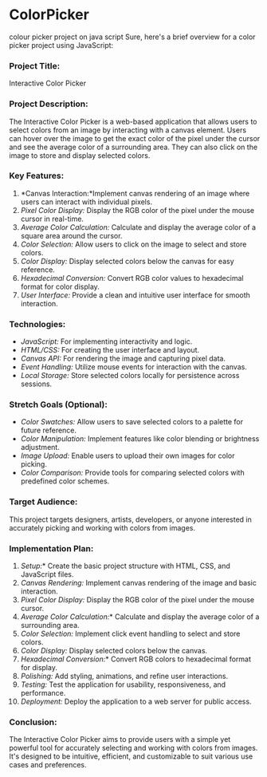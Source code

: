 # ColorPicker
colour picker project on java script
Sure, here's a brief overview for a color picker project using JavaScript:

### Project Title:
Interactive Color Picker

### Project Description:
The Interactive Color Picker is a web-based application that allows users to select colors from an image by interacting with a canvas element. Users can hover over the image to get the exact color of the pixel under the cursor and see the average color of a surrounding area. They can also click on the image to store and display selected colors.

### Key Features:
1. *Canvas Interaction:*Implement canvas rendering of an image where users can interact with individual pixels.
2. *Pixel Color Display:* Display the RGB color of the pixel under the mouse cursor in real-time.
3. *Average Color Calculation:* Calculate and display the average color of a square area around the cursor.
4. *Color Selection:* Allow users to click on the image to select and store colors.
5. *Color Display:* Display selected colors below the canvas for easy reference.
6. *Hexadecimal Conversion:* Convert RGB color values to hexadecimal format for color display.
7. *User Interface:* Provide a clean and intuitive user interface for smooth interaction.

### Technologies:
- *JavaScript:* For implementing interactivity and logic.
- *HTML/CSS:* For creating the user interface and layout.
- *Canvas API:* For rendering the image and capturing pixel data.
- *Event Handling:* Utilize mouse events for interaction with the canvas.
- *Local Storage:* Store selected colors locally for persistence across sessions.

### Stretch Goals (Optional):
- *Color Swatches:* Allow users to save selected colors to a palette for future reference.
- *Color Manipulation:* Implement features like color blending or brightness adjustment.
- *Image Upload:* Enable users to upload their own images for color picking.
- *Color Comparison:* Provide tools for comparing selected colors with predefined color schemes.

### Target Audience:
This project targets designers, artists, developers, or anyone interested in accurately picking and working with colors from images.

### Implementation Plan:
1. *Setup:** Create the basic project structure with HTML, CSS, and JavaScript files.
2. *Canvas Rendering:* Implement canvas rendering of the image and basic interaction.
3. *Pixel Color Display:* Display the RGB color of the pixel under the mouse cursor.
4. *Average Color Calculation:** Calculate and display the average color of a surrounding area.
5. *Color Selection:* Implement click event handling to select and store colors.
6. *Color Display:* Display selected colors below the canvas.
7. *Hexadecimal Conversion:** Convert RGB colors to hexadecimal format for display.
8. *Polishing:* Add styling, animations, and refine user interactions.
9. *Testing:* Test the application for usability, responsiveness, and performance.
10. *Deployment:* Deploy the application to a web server for public access.

### Conclusion:
The Interactive Color Picker aims to provide users with a simple yet powerful tool for accurately selecting and working with colors from images. It's designed to be intuitive, efficient, and customizable to suit various use cases and preferences.
